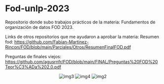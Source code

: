# Fod-unlp-2023
Repositorio donde subo trabajos prácticos de la materia: Fundamentos de organización de datos FOD 2023.

Links de otros repositorios que me ayudaron a aprobar la materia: 
Resumen fod: 
https://github.com/Fabian-Martinez-Rincon/FOD/blob/main/Parciales/Otros/ResumenFinalFOD.pdf

Preguntas de finales viejos: 
https://github.com/agusrnfr/FOD/blob/main/FINAL/Preguntas%20FOD%20Teor%C3%ADa%202.0.pdf

<p align="center">
    <img src= "https://i.postimg.cc/Gp7gDHMf/3.jpg" alt = "img3"/>
    <img src= "https://i.postimg.cc/RFJdnGJ3/4.jpg" alt = "img4"/>
    <img src= "https://i.postimg.cc/YqR60TDn/2.jpg" alt = "img2"/>
</p>